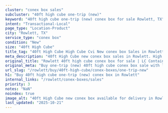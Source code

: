 ```yaml
---
cluster: "conex box sales"
subcluster: "40ft high cube one-trip (new)"
keyword: "40ft high cube one-trip (new) conex box for sale Rowlett, TX"
intent: "Transactional-Local"
page_type: "Location-Product"
city: "Rowlett, TX"
service_type: "conex box"
condition: "New"
size: "40ft High Cube"
title_tag: "40ft High Cube High Cube Cvi New conex box Sales in Rowlett | LC Container"
meta_description: "40ft High Cube new conex box sales in Rowlett. High cube containers with extra height. Fast delivery, competitive pricing. Serving conex boxes area. Quote ID: GB4. Call (214) 524-4168 for your free quote today."
original_title: "Rowlett 40ft high cube conex box for sale | LC Container"
original_meta: "Buy one-trip (new) 40ft high cube conex box sale with local delivery in Rowlett, TX. LC Container — local Since 2003. Request a fast quote today."
url_slug: "/rowlett/buy/40ft-high-cube/conex-boxes/one-trip-new"
h1: "Buy 40ft high cube one-trip (new) conex box in Rowlett"
internal_links: "/rowlett/conex-boxes/sales"
priority: 3
notes: "NaN"
noindex: true
image_alt: "40ft High Cube new conex box available for delivery in Rowlett"
last_updated: "2025-10-21"
---
```


<!-- TODO: Add unique city/inventory copy, images, and internal links here. -->

